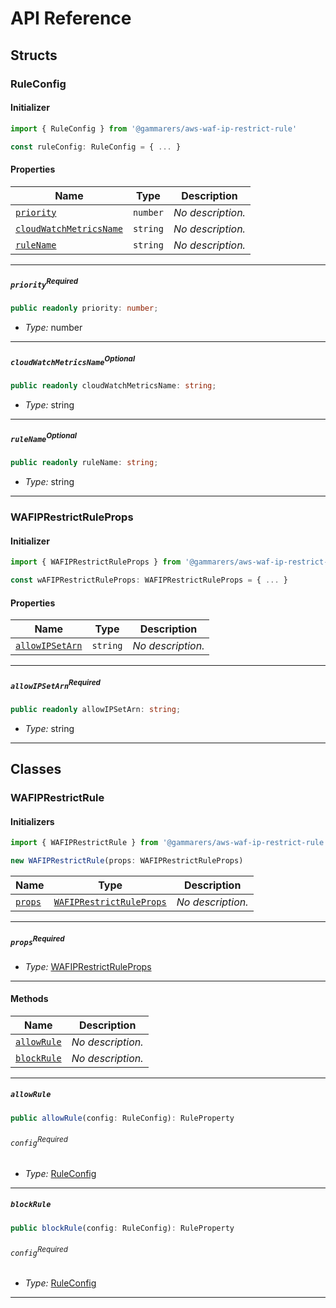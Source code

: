 # API Reference <a name="API Reference" id="api-reference"></a>


## Structs <a name="Structs" id="Structs"></a>

### RuleConfig <a name="RuleConfig" id="@gammarers/aws-waf-ip-restrict-rule.RuleConfig"></a>

#### Initializer <a name="Initializer" id="@gammarers/aws-waf-ip-restrict-rule.RuleConfig.Initializer"></a>

```typescript
import { RuleConfig } from '@gammarers/aws-waf-ip-restrict-rule'

const ruleConfig: RuleConfig = { ... }
```

#### Properties <a name="Properties" id="Properties"></a>

| **Name** | **Type** | **Description** |
| --- | --- | --- |
| <code><a href="#@gammarers/aws-waf-ip-restrict-rule.RuleConfig.property.priority">priority</a></code> | <code>number</code> | *No description.* |
| <code><a href="#@gammarers/aws-waf-ip-restrict-rule.RuleConfig.property.cloudWatchMetricsName">cloudWatchMetricsName</a></code> | <code>string</code> | *No description.* |
| <code><a href="#@gammarers/aws-waf-ip-restrict-rule.RuleConfig.property.ruleName">ruleName</a></code> | <code>string</code> | *No description.* |

---

##### `priority`<sup>Required</sup> <a name="priority" id="@gammarers/aws-waf-ip-restrict-rule.RuleConfig.property.priority"></a>

```typescript
public readonly priority: number;
```

- *Type:* number

---

##### `cloudWatchMetricsName`<sup>Optional</sup> <a name="cloudWatchMetricsName" id="@gammarers/aws-waf-ip-restrict-rule.RuleConfig.property.cloudWatchMetricsName"></a>

```typescript
public readonly cloudWatchMetricsName: string;
```

- *Type:* string

---

##### `ruleName`<sup>Optional</sup> <a name="ruleName" id="@gammarers/aws-waf-ip-restrict-rule.RuleConfig.property.ruleName"></a>

```typescript
public readonly ruleName: string;
```

- *Type:* string

---

### WAFIPRestrictRuleProps <a name="WAFIPRestrictRuleProps" id="@gammarers/aws-waf-ip-restrict-rule.WAFIPRestrictRuleProps"></a>

#### Initializer <a name="Initializer" id="@gammarers/aws-waf-ip-restrict-rule.WAFIPRestrictRuleProps.Initializer"></a>

```typescript
import { WAFIPRestrictRuleProps } from '@gammarers/aws-waf-ip-restrict-rule'

const wAFIPRestrictRuleProps: WAFIPRestrictRuleProps = { ... }
```

#### Properties <a name="Properties" id="Properties"></a>

| **Name** | **Type** | **Description** |
| --- | --- | --- |
| <code><a href="#@gammarers/aws-waf-ip-restrict-rule.WAFIPRestrictRuleProps.property.allowIPSetArn">allowIPSetArn</a></code> | <code>string</code> | *No description.* |

---

##### `allowIPSetArn`<sup>Required</sup> <a name="allowIPSetArn" id="@gammarers/aws-waf-ip-restrict-rule.WAFIPRestrictRuleProps.property.allowIPSetArn"></a>

```typescript
public readonly allowIPSetArn: string;
```

- *Type:* string

---

## Classes <a name="Classes" id="Classes"></a>

### WAFIPRestrictRule <a name="WAFIPRestrictRule" id="@gammarers/aws-waf-ip-restrict-rule.WAFIPRestrictRule"></a>

#### Initializers <a name="Initializers" id="@gammarers/aws-waf-ip-restrict-rule.WAFIPRestrictRule.Initializer"></a>

```typescript
import { WAFIPRestrictRule } from '@gammarers/aws-waf-ip-restrict-rule'

new WAFIPRestrictRule(props: WAFIPRestrictRuleProps)
```

| **Name** | **Type** | **Description** |
| --- | --- | --- |
| <code><a href="#@gammarers/aws-waf-ip-restrict-rule.WAFIPRestrictRule.Initializer.parameter.props">props</a></code> | <code><a href="#@gammarers/aws-waf-ip-restrict-rule.WAFIPRestrictRuleProps">WAFIPRestrictRuleProps</a></code> | *No description.* |

---

##### `props`<sup>Required</sup> <a name="props" id="@gammarers/aws-waf-ip-restrict-rule.WAFIPRestrictRule.Initializer.parameter.props"></a>

- *Type:* <a href="#@gammarers/aws-waf-ip-restrict-rule.WAFIPRestrictRuleProps">WAFIPRestrictRuleProps</a>

---

#### Methods <a name="Methods" id="Methods"></a>

| **Name** | **Description** |
| --- | --- |
| <code><a href="#@gammarers/aws-waf-ip-restrict-rule.WAFIPRestrictRule.allowRule">allowRule</a></code> | *No description.* |
| <code><a href="#@gammarers/aws-waf-ip-restrict-rule.WAFIPRestrictRule.blockRule">blockRule</a></code> | *No description.* |

---

##### `allowRule` <a name="allowRule" id="@gammarers/aws-waf-ip-restrict-rule.WAFIPRestrictRule.allowRule"></a>

```typescript
public allowRule(config: RuleConfig): RuleProperty
```

###### `config`<sup>Required</sup> <a name="config" id="@gammarers/aws-waf-ip-restrict-rule.WAFIPRestrictRule.allowRule.parameter.config"></a>

- *Type:* <a href="#@gammarers/aws-waf-ip-restrict-rule.RuleConfig">RuleConfig</a>

---

##### `blockRule` <a name="blockRule" id="@gammarers/aws-waf-ip-restrict-rule.WAFIPRestrictRule.blockRule"></a>

```typescript
public blockRule(config: RuleConfig): RuleProperty
```

###### `config`<sup>Required</sup> <a name="config" id="@gammarers/aws-waf-ip-restrict-rule.WAFIPRestrictRule.blockRule.parameter.config"></a>

- *Type:* <a href="#@gammarers/aws-waf-ip-restrict-rule.RuleConfig">RuleConfig</a>

---





